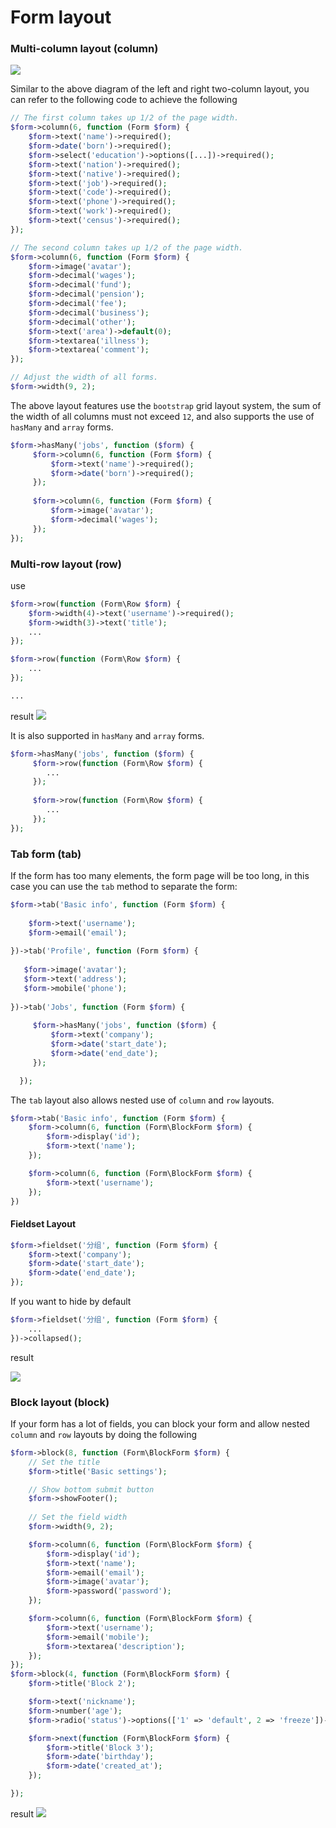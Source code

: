 # Form layout

### Multi-column layout (column)

<a href="{{public}}/assets/img/screenshots/form-column.png" target="_blank">
    <img class="img" src="{{public}}/assets/img/screenshots/form-column.png" />
</a>   

Similar to the above diagram of the left and right two-column layout, you can refer to the following code to achieve the following

```php
// The first column takes up 1/2 of the page width.
$form->column(6, function (Form $form) {
    $form->text('name')->required();
    $form->date('born')->required();
    $form->select('education')->options([...])->required();
    $form->text('nation')->required();
    $form->text('native')->required();
    $form->text('job')->required();
    $form->text('code')->required();
    $form->text('phone')->required();
    $form->text('work')->required();
    $form->text('census')->required();
});

// The second column takes up 1/2 of the page width.
$form->column(6, function (Form $form) {
    $form->image('avatar');
    $form->decimal('wages');
    $form->decimal('fund');
    $form->decimal('pension');
    $form->decimal('fee');
    $form->decimal('business');
    $form->decimal('other');
    $form->text('area')->default(0);
    $form->textarea('illness');
    $form->textarea('comment');
});

// Adjust the width of all forms.
$form->width(9, 2);
```

The above layout features use the `bootstrap` grid layout system, the sum of the width of all columns must not exceed `12`, and also supports the use of `hasMany` and `array` forms.

```php
$form->hasMany('jobs', function ($form) {
     $form->column(6, function (Form $form) {
         $form->text('name')->required();
         $form->date('born')->required();
     });
     
     $form->column(6, function (Form $form) {
         $form->image('avatar');
         $form->decimal('wages');
     });
});
```



### Multi-row layout (row)

use
```php
$form->row(function (Form\Row $form) {
    $form->width(4)->text('username')->required();
	$form->width(3)->text('title');
	...
});

$form->row(function (Form\Row $form) {
	...
});

...
```
result
<a href="{{public}}/assets/img/screenshots/form-rows.png" target="_blank">
    <img class="img img-full" src="{{public}}/assets/img/screenshots/form-rows.png">
</a>

It is also supported in `hasMany` and `array` forms.

```php
$form->hasMany('jobs', function ($form) {
     $form->row(function (Form\Row $form) {
     	...
     });
     
     $form->row(function (Form\Row $form) {
     	...
     });
});
```



<a name="tab"></a>
### Tab form (tab)

If the form has too many elements, the form page will be too long, in this case you can use the `tab` method to separate the form:

```php
$form->tab('Basic info', function (Form $form) {
    
    $form->text('username');
    $form->email('email');
    
})->tab('Profile', function (Form $form) {
                       
   $form->image('avatar');
   $form->text('address');
   $form->mobile('phone');
   
})->tab('Jobs', function (Form $form) {
                         
     $form->hasMany('jobs', function ($form) {
         $form->text('company');
         $form->date('start_date');
         $form->date('end_date');
     });

  });
```

The `tab` layout also allows nested use of `column` and `row` layouts.

```php
$form->tab('Basic info', function (Form $form) {
    $form->column(6, function (Form\BlockForm $form) {
		$form->display('id');
		$form->text('name');
	});

	$form->column(6, function (Form\BlockForm $form) {
		$form->text('username');
	});
})
```


#### Fieldset Layout

```php
$form->fieldset('分组', function (Form $form) {
    $form->text('company');
    $form->date('start_date');
    $form->date('end_date');
});
```

If you want to hide by default

```php
$form->fieldset('分组', function (Form $form) {
    ...
})->collapsed();
```

result

![](https://cdn.learnku.com/uploads/images/202005/12/38389/B0tXWUxHDp.png!large)



### Block layout (block)

If your form has a lot of fields, you can block your form and allow nested `column` and `row` layouts by doing the following

```php
$form->block(8, function (Form\BlockForm $form) {
	// Set the title
    $form->title('Basic settings');

    // Show bottom submit button    
    $form->showFooter();
    
    // Set the field width
    $form->width(9, 2);

    $form->column(6, function (Form\BlockForm $form) {
        $form->display('id');
        $form->text('name');
        $form->email('email');
        $form->image('avatar');
        $form->password('password');
    });

    $form->column(6, function (Form\BlockForm $form) {
        $form->text('username');
        $form->email('mobile');
        $form->textarea('description');
    });
});
$form->block(4, function (Form\BlockForm $form) {
    $form->title('Block 2');

    $form->text('nickname');
    $form->number('age');
    $form->radio('status')->options(['1' => 'default', 2 => 'freeze'])->default(1);

    $form->next(function (Form\BlockForm $form) {
        $form->title('Block 3');
        $form->date('birthday');
        $form->date('created_at');
    });

});
```

result
<a href="https://cdn.learnku.com/uploads/images/202010/19/38389/AMCtHBcmSQ.jpg!large" target="_blank">
    <img class="img img-full" src="https://cdn.learnku.com/uploads/images/202010/19/38389/AMCtHBcmSQ.jpg!large">
</a>

